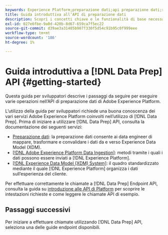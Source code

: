```yaml
---
keywords: Experience Platform;preparazione dati;api preparazione dati;risoluzione dei problemi;API
title: Guida introduttiva all’API di preparazione dati
description: Scopri i concetti chiave e le funzionalità di base necessari per utilizzare gli endpoint API della preparazione dati per eseguire operazioni CRUD di base da utilizzare con Mapper.
exl-id: 027e6fbe-9a0d-420b-8d67-659ca7f5ec22
source-git-commit: d39ae3a31405b907f330f5d54c91b95c0f999eee
workflow-type: tm+mt
source-wordcount: '186'
ht-degree: 1%

---
```


# Guida introduttiva a [!DNL Data Prep] API {#getting-started}

Questa guida per sviluppatori descrive i passaggi da seguire per eseguire varie operazioni nell’API di preparazione dati di Adobe Experience Platform.

L’utilizzo della guida per sviluppatori richiede una buona conoscenza dei vari servizi Adobe Experience Platform coinvolti nell’utilizzo di [!DNL Data Prep]. Prima di iniziare a utilizzare [!DNL Data Prep] API, consulta la documentazione dei seguenti servizi:

- [Preparazione dati](../home.md): la preparazione dati consente ai data engineer di mappare, trasformare e convalidare i dati da e verso Experience Data Model (XDM).
- [[!DNL Adobe Experience Platform Data Ingestion]](../../ingestion/home.md): metodi tramite i quali i dati possono essere inviati a [!DNL Experience Platform].
- [[!DNL Experience Data Model (XDM) System]](../../xdm/home.md): il quadro standardizzato mediante il quale [!DNL Experience Platform] organizza i dati sull’esperienza del cliente.

Per effettuare correttamente le chiamate a [!DNL Data Prep] Endpoint API, consulta la guida su [introduzione alle API di Platform](../../landing/api-guide.md) per scoprire le intestazioni richieste e come leggere le chiamate API di esempio.

## Passaggi successivi

Per iniziare a effettuare chiamate utilizzando [!DNL Data Prep] API, seleziona una delle guide endpoint disponibili.
